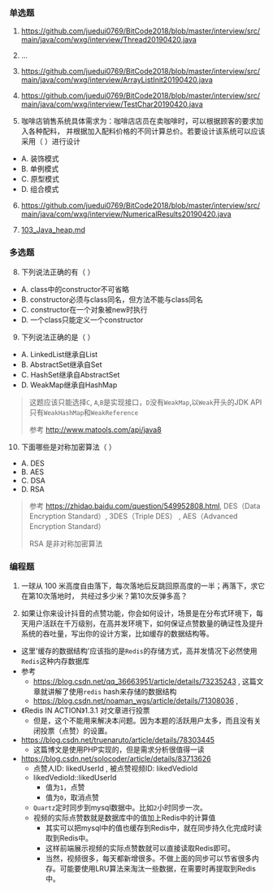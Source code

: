 
### 单选题

1) <https://github.com/juedui0769/BitCode2018/blob/master/interview/src/main/java/com/wxg/interview/Thread20190420.java>

2) ...

3) <https://github.com/juedui0769/BitCode2018/blob/master/interview/src/main/java/com/wxg/interview/ArrayListInit20190420.java>

4) <https://github.com/juedui0769/BitCode2018/blob/master/interview/src/main/java/com/wxg/interview/TestChar20190420.java>

5) 咖啡店销售系统具体需求为：咖啡店店员在卖咖啡时，可以根据顾客的要求加入各种配料，
并根据加入配料价格的不同计算总价。若要设计该系统可以应该采用（ ）进行设计
- A. 装饰模式
- B. 单例模式
- C. 原型模式
- D. 组合模式

6) <https://github.com/juedui0769/BitCode2018/blob/master/interview/src/main/java/com/wxg/interview/NumericalResults20190420.java>

7) [103_Java_heap.md](./103_Java_heap.md)

### 多选题

8) 下列说法正确的有（ ）
- A. class中的constructor不可省略
- B. constructor必须与class同名，但方法不能与class同名
- C. constructor在一个对象被new时执行
- D. 一个class只能定义一个constructor

9) 下列说法正确的是（ ）
- A. LinkedList继承自List
- B. AbstractSet继承自Set
- C. HashSet继承自AbstractSet
- D. WeakMap继承自HashMap

> 这题应该只能选择`C`, `A`,`B`是实现接口，`D`没有`WeakMap`,以`Weak`开头的JDK API只有`WeakHashMap`和`WeakReference`
> 
> 参考 <http://www.matools.com/api/java8>

10) 下面哪些是对称加密算法（ ）
- A. DES
- B. AES
- C. DSA
- D. RSA

> 参考 <https://zhidao.baidu.com/question/549952808.html>, DES（Data Encryption Standard）, 3DES（Triple DES） , AES（Advanced Encryption Standard）
> 
> RSA 是非对称加密算法

### 编程题

1) 一球从 100 米高度自由落下，每次落地后反跳回原高度的一半；再落下，求它在第10次落地时，
共经过多少米？第10次反弹多高？


2) 如果让你来设计抖音的点赞功能，你会如何设计，场景是在分布式环境下，每天用户活跃在千万级别，在高并发环境下，如何保证点赞数量的确证性及提升系统的吞吐量，写出你的设计方案，比如缓存的数据结构等。
- 这里'缓存的数据结构'应该指的是`Redis`的存储方式，高并发情况下必然使用`Redis`这种内存数据库
- 参考
    - <https://blog.csdn.net/qq_36663951/article/details/73235243> , 这篇文章就讲解了使用`redis` hash来存储的数据结构
    - <https://blog.csdn.net/noaman_wgs/article/details/71308036> , 
- 《Redis IN ACTION》1.3.1 对文章进行投票
    - 但是，这个不能用来解决本问题。因为本题的活跃用户太多，而且没有关闭投票（点赞）的设置。
- <https://blog.csdn.net/truenaruto/article/details/78303445>
    - 这篇博文是使用PHP实现的，但是需求分析很值得一读
- <https://blog.csdn.net/solocoder/article/details/83713626>
    - 点赞人ID: likedUserId , 被点赞视频ID: likedVedioId
    - likedVedioId::likedUserId
        - 值为`1`，点赞
        - 值为`0`，取消点赞
    - `Quartz`定时同步到mysql数据中。比如`2`小时同步一次。
    - 视频的实际点赞数就是数据库中的值加上Redis中的计算值
        - 其实可以把mysql中的值也缓存到Redis中，就在同步持久化完成时读取到Redis中。
        - 这样前端展示视频的实际点赞数就可以直接读取Redis即可。
        - 当然，视频很多，每天都新增很多。不做上面的同步可以节省很多内存。可能要使用LRU算法来淘汰一些数据，在需要时再提取到Redis中。










